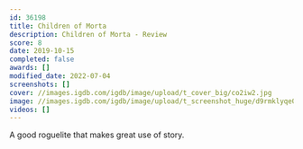 ```yaml
---
id: 36198
title: Children of Morta
description: Children of Morta - Review
score: 8
date: 2019-10-15
completed: false
awards: []
modified_date: 2022-07-04
screenshots: []
cover: //images.igdb.com/igdb/image/upload/t_cover_big/co2iw2.jpg
image: //images.igdb.com/igdb/image/upload/t_screenshot_huge/d9rmklyqe0svtcvizmbu.jpg
videos: []
---
```

A good roguelite that makes great use of story.